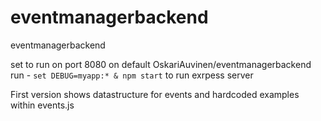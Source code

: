 # eventmanagerbackend
eventmanagerbackend

set to run on port 8080 on default
OskariAuvinen/eventmanagerbackend
run - `set DEBUG=myapp:* & npm start`
to run exrpess server

First version shows datastructure for events and hardcoded examples within events.js
